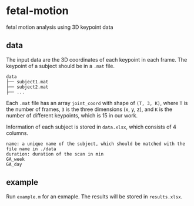 # fetal-motion
fetal motion analysis using 3D keypoint data

## data

The input data are the 3D coordinates of each keypoint in each frame. 
The keypoint of a subject should be in a `.mat` file. 

```
data
├── subject1.mat
├── subject2.mat
├── ...
```

Each `.mat` file has an array `joint_coord` with shape of `(T, 3, K)`, 
where `T` is the number of frames, 
`3` is the three dimensions (x, y, z), 
and `K` is the number of different keypoints, which is 15 in our work.

Information of each subject is stored in `data.xlsx`, which consists of 4 columns.
```
name: a unique name of the subject, which should be matched with the file name in ./data
duration: duration of the scan in min
GA_week 
GA_day
```

## example

Run `example.m` for an exmaple. The results will be stored in `results.xlsx`.
